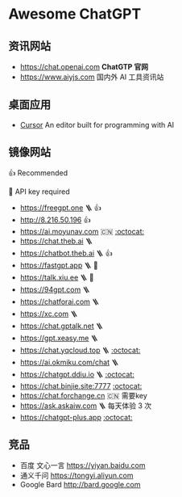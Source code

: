 Awesome ChatGPT
===

## 资讯网站

- https://chat.openai.com **ChatGTP 官网**
- https://www.aiyjs.com 国内外 AI 工具资讯站

## 桌面应用

- [Cursor](https://github.com/getcursor/cursor) An editor built for programming with AI

## 镜像网站

:+1: Recommended

:closed_lock_with_key: API key required

- https://freegpt.one 🪜 :+1:
- http://8.216.50.196 :+1:
- https://ai.moyunav.com 🇨🇳 [:octocat:](https://github.com/Chanzhaoyu/chatgpt-web)
- https://chat.theb.ai 🪜 
- https://chatbot.theb.ai 🪜 :+1:
- https://fastgpt.app 🪜 :closed_lock_with_key:
- https://talk.xiu.ee 🪜 :closed_lock_with_key:
- https://94gpt.com 🪜 
- https://chatforai.com 🪜
- https://xc.com 🪜 
- https://chat.gptalk.net 🪜
- https://gpt.xeasy.me 🪜
- https://chat.yqcloud.top 🪜 [:octocat:](https://github.com/binjie09/chatgpt-web)
- https://ai.okmiku.com/chat 🪜
- https://chatgpt.ddiu.io 🪜 [:octocat:](https://github.com/ddiu8081/chatgpt-demo)
- https://chat.binjie.site:7777 [:octocat:](https://github.com/binjie09/chatgpt-web)
- https://chat.forchange.cn 🇨🇳 需要key
- https://ask.askaiw.com 🪜 每天体验 3 次
- https://chatgpt-plus.app [:octocat:](https://github.com/zhpd/chatgpt-plus)

## 竞品

- 百度 文心一言 https://yiyan.baidu.com
- 通义千问 https://tongyi.aliyun.com
- Google Bard http://bard.google.com
